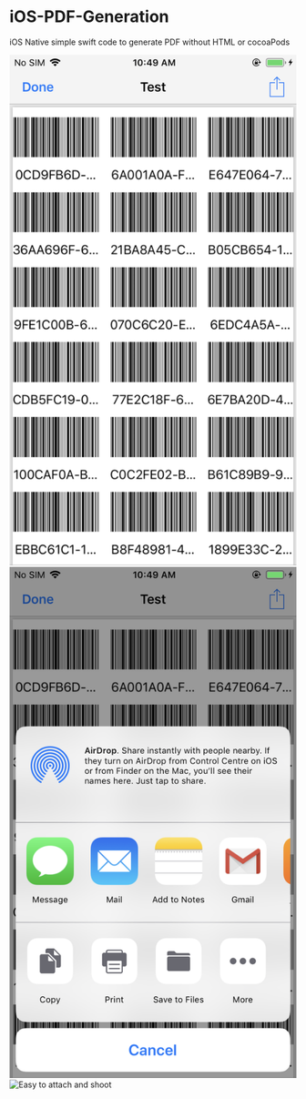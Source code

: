 # iOS-PDF-Generation
iOS Native simple swift code to generate PDF without HTML or cocoaPods

![Quick view used to display pdf](https://github.com/bhavin250495/iOS-PDF-Generation/blob/master/ScreenShots/IMG_0514.PNG)
![Extension to share](https://github.com/bhavin250495/iOS-PDF-Generation/blob/master/ScreenShots/IMG_0515.PNG)
![Easy to attach and shoot](https://github.com/bhavin250495/iOS-PDF-Generation/blob/master/ScreenShots/IMG_0516.PNG)

